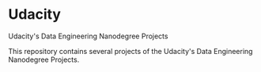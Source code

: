 # Udacity
Udacity's Data Engineering Nanodegree Projects

This repository contains several projects of the Udacity's Data Engineering Nanodegree Projects.
